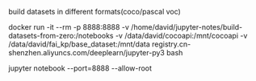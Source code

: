 build datasets in different formats(coco/pascal voc)

docker run -it --rm -p 8888:8888 -v /home/david/jupyter-notes/build-datasets-from-zero:/notebooks -v /data/david/cocoapi:/mnt/cocoapi -v /data/david/fai_kp/base_dataset:/mnt/data registry.cn-shenzhen.aliyuncs.com/deeplearn/jupyter-py3 bash

jupyter notebook --port=8888 --allow-root

